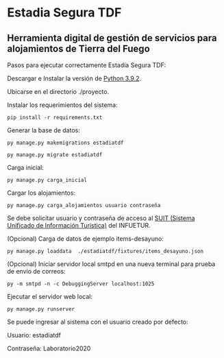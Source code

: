 # Estadia Segura TDF
## Herramienta digital de gestión de servicios para alojamientos de Tierra del Fuego

Pasos para ejecutar correctamente Estadía Segura TDF:

Descargar e Instalar la versión de [Python 3.9.2](https://www.python.org/downloads/).

Ubicarse en el directorio ./proyecto.

Instalar los requerimientos del sistema:

`pip install -r requirements.txt`

Generar la base de datos:

`py manage.py makemigrations estadiatdf`

`py manage.py migrate estadiatdf`

Carga inicial:

`py manage.py carga_inicial`

Cargar los alojamientos:

`py manage.py carga_alojamientos usuario contraseña`

Se debe solicitar usuario y contraseña de acceso al [SUIT (Sistema Unificado de Información Turística)](https://suit.tur.ar/) del INFUETUR.

(Opcional) Carga de datos de ejemplo items-desayuno:

`py manage.py loaddata  ./estadiatdf/fixtures/items_desayuno.json`
 
(Opcional) Iniciar servidor local smtpd en una nueva terminal para prueba de envío de correos:

`py -m smtpd -n -c DebuggingServer localhost:1025`

Ejecutar el servidor web local: 

`py manage.py runserver`

Se puede ingresar al sistema con el usuario creado por defecto:

Usuario: estadiatdf

Contraseña: Laboratorio2020

